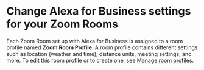 # Change Alexa for Business settings for your Zoom Rooms<a name="zoom-settings"></a>

Each Zoom Room set up with Alexa for Business is assigned to a room profile named **Zoom Room Profile**\. A room profile contains different settings such as location \(weather and time\), distance units, meeting settings, and more\. To edit this room profile or to create one, see [Manage room profiles](manage-profiles.md)\.